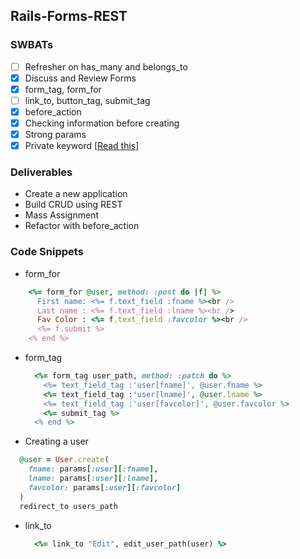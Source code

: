 ##  Rails-Forms-REST

### SWBATs

- [ ] Refresher on has_many and belongs_to
- [x] Discuss and Review Forms
- [x] form_tag, form_for
- [ ] link_to, button_tag, submit_tag
- [x] before_action
- [x] Checking information before creating
- [x] Strong params
- [x] Private keyword [[Read this](http://ruby-for-beginners.rubymonstas.org/advanced/private_methods.html)]

### Deliverables

- Create a new application
- Build CRUD using REST
- Mass Assignment
- Refactor with before_action


### Code Snippets

- form_for
```rb
    <%= form_for @user, method: :post do |f| %>
      First name: <%= f.text_field :fname %><br />
      Last name : <%= f.text_field :lname %><br />
      Fav Color : <%= f.text_field :favcolor %><br />
      <%= f.submit %>
    <% end %>
  ```

- form_tag
  ```rb
    <%= form_tag user_path, method: :patch do %>
      <%= text_field_tag :'user[fname]', @user.fname %>
      <%= text_field_tag :'user[lname]', @user.lname %>
      <%= text_field_tag :'user[favcolor]', @user.favcolor %>
      <%= submit_tag %>
    <% end %>
  ```


- Creating a user
```rb
  @user = User.create(
    fname: params[:user][:fname],
    lname: params[:user][:lname],
    favcolor: params[:user][:favcolor]
  )
  redirect_to users_path
```


- link_to
  ```rb
    <%= link_to "Edit", edit_user_path(user) %>
  ```
